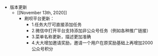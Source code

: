 - 版本更新
    - [[November 13th, 2020]]
        - 刷呗平台更新：
            - 1.任务大厅可直接添加任务
            - 2.微信中打开平台支持添加非公众号任务（例如各种推广链接）
            - 3.菜单名称更新，描述更加准确
            - 4.大大增加邀请奖励，邀请一个用户在原奖励基础上再增加2000公众号积分
